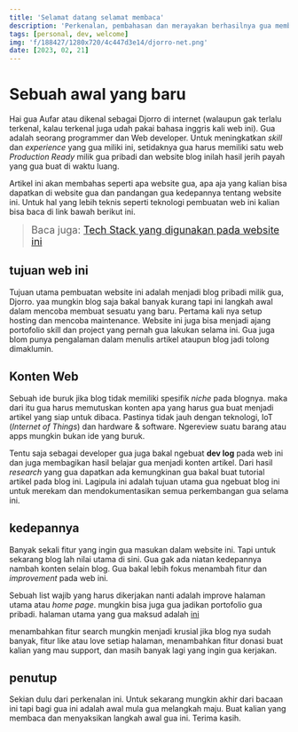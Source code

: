 ```yaml
---
title: 'Selamat datang selamat membaca'
description: 'Perkenalan, pembahasan dan merayakan berhasilnya gua membuat website blog ini'
tags: [personal, dev, welcome]
img: 'f/188427/1280x720/4c447d3e14/djorro-net.png'
date: [2023, 02, 21]
---
```


# Sebuah awal yang baru

Hai gua Aufar atau dikenal sebagai Djorro di internet (walaupun gak terlalu terkenal, kalau terkenal juga udah pakai bahasa inggris kali web ini).
Gua adalah seorang programmer dan Web developer. Untuk meningkatkan *skill* dan *experience* yang gua miliki ini, setidaknya gua harus memiliki satu web *Production Ready* milik gua pribadi dan website blog inilah hasil jerih payah yang gua buat di waktu luang.


Artikel ini akan membahas seperti apa website gua, apa aja yang kalian bisa dapatkan di website gua dan pandangan gua kedepannya tentang website ini. Untuk hal yang lebih teknis seperti teknologi pembuatan web ini kalian bisa baca di link bawah berikut ini.

> <font size="4">Baca juga: [Tech Stack yang digunakan pada website ini](/blog/tech-stack)</font>

## tujuan web ini

Tujuan utama pembuatan website ini adalah menjadi blog pribadi milik gua, Djorro. yaa mungkin blog saja bakal banyak kurang tapi ini langkah awal dalam mencoba membuat sesuatu yang baru. Pertama kali nya setup hosting dan mencoba maintenance. Website ini juga bisa menjadi ajang portofolio skill dan project yang pernah gua lakukan selama ini. Gua juga blom punya pengalaman dalam menulis artikel ataupun blog jadi tolong dimaklumin.

## Konten Web

Sebuah ide buruk jika blog tidak memiliki spesifik *niche* pada blognya. maka dari itu gua harus memutuskan konten apa yang harus gua buat menjadi artikel yang siap untuk dibaca. Pastinya tidak jauh dengan teknologi, IoT (*Internet of Things*) dan hardware & software. Ngereview suatu barang atau apps mungkin bukan ide yang buruk.

Tentu saja sebagai developer gua juga bakal ngebuat **dev log** pada web ini dan juga membagikan hasil belajar gua menjadi konten artikel. Dari hasil *research* yang gua dapatkan ada kemungkinan gua bakal buat tutorial artikel pada blog ini. Lagipula ini adalah tujuan utama gua ngebuat blog ini untuk merekam dan mendokumentasikan semua perkembangan gua selama ini.

## kedepannya

Banyak sekali fitur yang ingin gua masukan dalam website ini. Tapi untuk sekarang blog lah nilai utama di sini. Gua gak ada niatan kedepannya nambah konten selain blog. Gua bakal lebih fokus menambah fitur dan *improvement* pada web ini.

Sebuah list wajib yang harus dikerjakan nanti adalah improve halaman utama atau *home page*. mungkin bisa juga gua jadikan portofolio gua pribadi. halaman utama yang gua maksud adalah [ini](/)

menambahkan fitur search mungkin menjadi krusial jika blog nya sudah banyak, fitur like atau love setiap halaman, menambahkan fitur donasi buat kalian yang mau support, dan masih banyak lagi yang ingin gua kerjakan.

## penutup

Sekian dulu dari perkenalan ini. Untuk sekarang mungkin akhir dari bacaan ini tapi bagi gua ini adalah awal mula gua melangkah maju. Buat kalian yang membaca dan menyaksikan langkah awal gua ini. Terima kasih.
